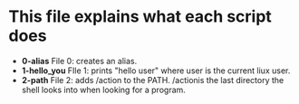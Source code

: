 # This file explains what each script does

* **0-alias** File 0: creates an alias.
* **1-hello_you** FIle 1: prints "hello user" where user is the current liux user.
* **2-path** File 2: adds /action to the PATH. /actionis the last directory the shell looks into when looking for a program.
